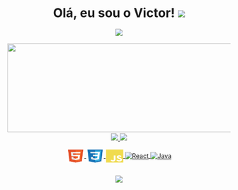 <h1 align="center">
  Olá, eu sou o Victor!
  <img src="https://media.giphy.com/media/hvRJCLFzcasrR4ia7z/giphy.gif" width="30">
</h1>

<p align="center">
  <a href="https://github.com/DenverCoder1/readme-typing-svg"><img src="https://readme-typing-svg.herokuapp.com?font=Rubik&size=30&color=70A5FD&center=true&vCenter=true&multiline=true&lines=Front-End+Junior"></a>
</p>

<div align="center">
  
  <a href="https://github.com/victordm6">
  <img height="200em" width="750" src="https://github-readme-streak-stats.herokuapp.com?user=victordm6&theme=tokyonight&hide_border=true&date_format=j%2Fn%5B%2FY%5D&locale=pt-br&fire=CE2424CE"/>
  <img height="162em" src="https://github-readme-stats.vercel.app/api?username=victordm6&show_icons=true&theme=tokyonight&hide_border=true&include_all_commits=true&count_private=true&locale=pt-br&custom_title=Estatísticas do GitHub de Victor"/>
  <img height="160em" src="https://github-readme-stats.vercel.app/api/top-langs/?username=victordm6&hide_border=true&layout=compact&langs_count=7&theme=tokyonight&locale=pt-br&custom_title=Linguagens mais usadas por Victor"/>
    
</div>
  
<div align="center" style="display: inline_block"><br>
  
  <img align="center" alt="HTML" height="30" width="40" src="https://raw.githubusercontent.com/devicons/devicon/master/icons/html5/html5-original.svg">
  <img align="center" alt="CSS" height="30" width="40" src="https://raw.githubusercontent.com/devicons/devicon/master/icons/css3/css3-original.svg">
  <img align="center" alt="Js" height="30" width="40" src="https://raw.githubusercontent.com/devicons/devicon/master/icons/javascript/javascript-plain.svg">
  <img align="center" alt="React" height="30" width="40" src="https://cdn.jsdelivr.net/gh/devicons/devicon/icons/react/react-original.svg">
  <img align="center" alt="Java" height="30" width="40" src="https://cdn.jsdelivr.net/gh/devicons/devicon/icons/java/java-original.svg">
  
</div>
<h2 align="center">
   
</h2>
  
<div align="center">
  
  <a href="https://www.linkedin.com/in/victordm6" target="_blank"><img src="https://img.shields.io/badge/-LinkedIn-%230077B5?style=for-the-badge&logo=linkedin&logoColor=white" target="_blank"></a> 
 
</div>    
